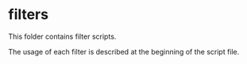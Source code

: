 # filters

This folder contains filter scripts.

The usage of each filter is described at the beginning of the script file.
